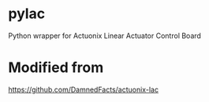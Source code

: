 # pylac
Python wrapper for Actuonix Linear Actuator Control Board 

# Modified from
https://github.com/DamnedFacts/actuonix-lac
